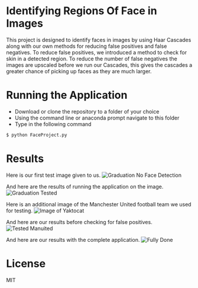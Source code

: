 # Identifying Regions Of Face in Images

This project is designed to identify faces in images by using Haar Cascades along with our own methods for reducing false 
positives and false negatives. To reduce false positives, we introduced a method to check for skin in a detected region. To
reduce the number of false negatives the images are upscaled before we run our Cascades, this gives the cascades a greater
chance of picking up faces as they are much larger.

# Running the Application

-   Download or clone the repository to a folder of your choice
-   Using the command line or anaconda prompt navigate to this folder
-   Type in the following command

```sh
$ python FaceProject.py
```

# Results

Here is our first test image given to us.
![Graduation No Face Detection](https://i.imgur.com/VRRZ8WI.jpg)

And here are the results of running the application on the image.
![Graduation Tested](https://i.imgur.com/TwaHcjK.png)

Here is an additional image of the Manchester United football team we used for testing.
![Image of Yaktocat](https://i.imgur.com/v3xxZCd.jpg)

And here are our results before checking for false positives.
![Tested Manuited](https://i.imgur.com/mSbtVOw.jpg)

And here are our results with the complete application.
![Fully Done](https://i.imgur.com/Z6tj1CP.png)

# License 

MIT

